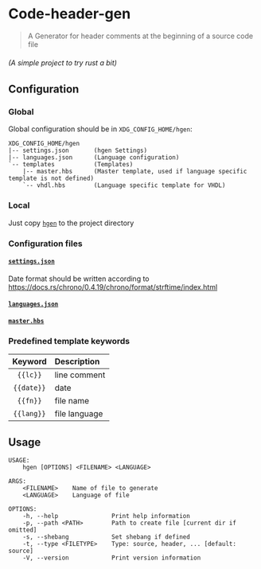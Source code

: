 # Code-header-gen

> A Generator for header comments at the beginning of a source code file

###### (A simple project to try rust a bit)

## Configuration

### Global

Global configuration should be in `XDG_CONFIG_HOME/hgen`:

```
XDG_CONFIG_HOME/hgen
|-- settings.json       (hgen Settings)
|-- languages.json      (Language configuration)
`-- templates           (Templates)
    |-- master.hbs      (Master template, used if language specific template is not defined)
    `-- vhdl.hbs        (Language specific template for VHDL)
```

### Local

Just copy [`hgen`](./.hgen) to the project directory

### Configuration files

#### [`settings.json`](./.hgen/settings.json)

Date format should be written according to https://docs.rs/chrono/0.4.19/chrono/format/strftime/index.html

#### [`languages.json`](./.hgen/languages.json)

#### [`master.hbs`](./.hgen/templates/master.hbs)

### Predefined template keywords

| Keyword    | Description   |
|:----------:|:--------------|
| `{{lc}}`   | line comment  |
| `{{date}}` | date          |
| `{{fn}}`   | file name     |
| `{{lang}}` | file language |

## Usage

```
USAGE:
    hgen [OPTIONS] <FILENAME> <LANGUAGE>

ARGS:
    <FILENAME>    Name of file to generate
    <LANGUAGE>    Language of file

OPTIONS:
    -h, --help               Print help information
    -p, --path <PATH>        Path to create file [current dir if omitted]
    -s, --shebang            Set shebang if defined
    -t, --type <FILETYPE>    Type: source, header, ... [default: source]
    -V, --version            Print version information
```